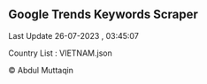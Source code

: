 

## Google Trends Keywords Scraper 
 
Last Update 26-07-2023 , 03:45:07

Country List :
VIETNAM.json



© Abdul Muttaqin 
